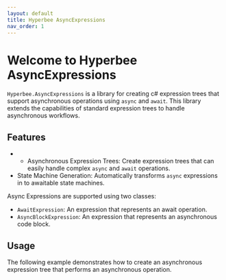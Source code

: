 ```yaml
---
layout: default
title: Hyperbee AsyncExpressions
nav_order: 1
---
```

# Welcome to Hyperbee AsyncExpressions

`Hyperbee.AsyncExpressions` is a library for creating c# expression trees that support asynchronous operations using `async` and `await`.
This library extends the capabilities of standard expression trees to handle asynchronous workflows.

## Features

* * Asynchronous Expression Trees: Create expression trees that can easily handle complex `async` and `await` operations.
* State Machine Generation: Automatically transforms `async` expressions in to awaitable state machines.

Async Expressions are supported using two classes:
* `AwaitExpression`: An expression that represents an await operation.
* `AsyncBlockExpression`: An expression that represents an asynchronous code block.

## Usage

The following example demonstrates how to create an asynchronous expression tree that performs an asynchronous operation.

```csharp
```
